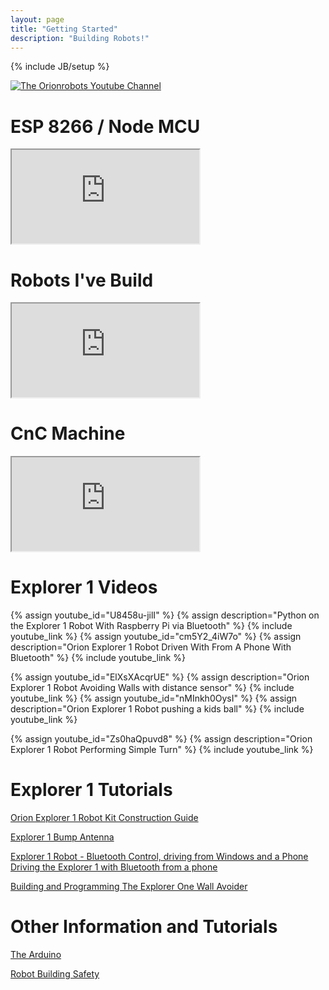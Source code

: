 ```yaml
---
layout: page
title: "Getting Started"
description: "Building Robots!"
---
```

{% include JB/setup %}

[<img class="img-responsive" alt="The Orionrobots Youtube Channel" src="https://yt3.ggpht.com/-CTE7btpvjnc/VkekFJl9jfI/AAAAAAAAAIQ/AhXB_EanDOw/w2120-fcrop64=1,00005a57ffffa5a8-nd/CollageBanner2015.jpg" />](http://youtube.com/c/orionrobots)

# ESP 8266 / Node MCU

<div class="embed-responsive embed-responsive-16by9">
<iframe src='https://www.youtube.com/embed/videoseries?list=PLXxP0FUTG0Fm4TeORqiYne44PhnMHKMDG' allowfullscreen="true"></iframe></div>

# Robots I've Build

<div class="embed-responsive embed-responsive-16by9">
<iframe src='https://www.youtube.com/embed/videoseries?list=PLXxP0FUTG0FnG9SyMyclEkqCHqx_rcVZ2' allowfullscreen="true"></iframe></div>

# CnC Machine

<div class="embed-responsive embed-responsive-16by9">
<iframe src='https://www.youtube.com/embed/videoseries?list=PLXxP0FUTG0FmAFNfM0JDNe_kfRjlp-aDr' allowfullscreen="true"></iframe></div>


Explorer 1 Videos
=================
<div style="vertical-align: top">
{% assign youtube_id="U8458u-jilI" %}
{% assign description="Python on the Explorer 1 Robot With Raspberry Pi via Bluetooth" %}
{% include youtube_link %}
{% assign youtube_id="cm5Y2_4iW7o" %}
{% assign description="Orion Explorer 1 Robot Driven With From A Phone With Bluetooth" %}
{% include youtube_link %}

{% assign youtube_id="ElXsXAcqrUE" %}
{% assign description="Orion Explorer 1 Robot Avoiding Walls with distance sensor" %}
{% include youtube_link %}
{% assign youtube_id="nMInkh0OysI" %}
{% assign description="Orion Explorer 1 Robot pushing a kids ball" %}
{% include youtube_link %}

{% assign youtube_id="Zs0haQpuvd8" %}
{% assign description="Orion Explorer 1 Robot Performing Simple Turn" %}
{% include youtube_link %}
</div>

Explorer 1 Tutorials
====================

[Orion Explorer 1 Robot Kit Construction Guide](/construction_guide.html)

[Explorer 1 Bump Antenna](/2013/05/23/building-a-bump-sensor.html "Explorer 1 Bump Antenna")

[Explorer 1 Robot - Bluetooth Control, driving from Windows and a Phone](/explorer_arrow_control.html "Explorer Arrow Control")
[Driving the Explorer 1 with Bluetooth from a phone](/2013/11/30/bluetooth-with-the-orionrobots-explorer1-robot.html)

[Building and Programming The Explorer One Wall Avoider](2013/11/14/explorer-wall-avoider-kit.html)

Other Information and Tutorials
===============================
[The Arduino](http://arduino.cc)

[Robot Building Safety](/wiki/robot_building_safety.html "Building robots can be dangerous - tips to help your safety")